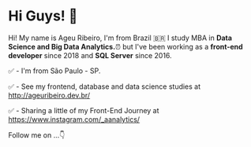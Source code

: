 # Hi Guys! &#128075;

Hi! My name is Ageu Ribeiro, I'm from Brazil &#x1F1E7;&#x1F1F7; I study MBA in **Data Science and Big Data Analytics.**&#9200;
but I've been working as a **front-end developer** since 2018 and **SQL Server** since 2016.

&#9989; - I'm from São Paulo - SP.

&#9989; - See my frontend, database and data science studies at http://ageuribeiro.dev.br/

&#9989; - Sharing a little of my Front-End Journey at https://www.instagram.com/_aanalytics/

Follow me on ...&#128071;
